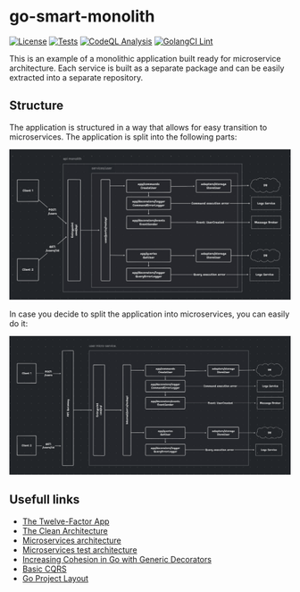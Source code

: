 # go-smart-monolith

[![License](https://img.shields.io/github/license/dmitrymomot/go-smart-monolith)](https://github.com/dmitrymomot/go-smart-monolith/blob/main/LICENSE)
[![Tests](https://github.com/dmitrymomot/go-smart-monolith/actions/workflows/tests.yml/badge.svg)](https://github.com/dmitrymomot/go-smart-monolith/actions/workflows/tests.yml)
[![CodeQL Analysis](https://github.com/dmitrymomot/go-smart-monolith/actions/workflows/codeql-analysis.yml/badge.svg)](https://github.com/dmitrymomot/go-smart-monolith/actions/workflows/codeql-analysis.yml)
[![GolangCI Lint](https://github.com/dmitrymomot/go-smart-monolith/actions/workflows/golangci-lint.yml/badge.svg)](https://github.com/dmitrymomot/go-smart-monolith/actions/workflows/golangci-lint.yml)

This is an example of a monolithic application built ready for microservice architecture. 
Each service is built as a separate package and can be easily extracted into a separate repository.

## Structure

The application is structured in a way that allows for easy transition to microservices. The application is split into the following parts:

![System Design of the App](monolith.png "System Design of the App")

In case you decide to split the application into microservices, you can easily do it:

![System Design of the App](microservice.png "System Design of the App")

## Usefull links

- [The Twelve-Factor App](https://12factor.net/)
- [The Clean Architecture](https://blog.cleancoder.com/uncle-bob/2012/08/13/the-clean-architecture.html)
- [Microservices architecture](https://microservices.io/)
- [Microservices test architecture](https://threedots.tech/post/microservices-test-architecture/)
- [Increasing Cohesion in Go with Generic Decorators](https://threedots.tech/post/increasing-cohesion-in-go-with-generic-decorators/)
- [Basic CQRS](https://threedots.tech/post/basic-cqrs-in-go/)
- [Go Project Layout](https://github.com/golang-standards/project-layout)